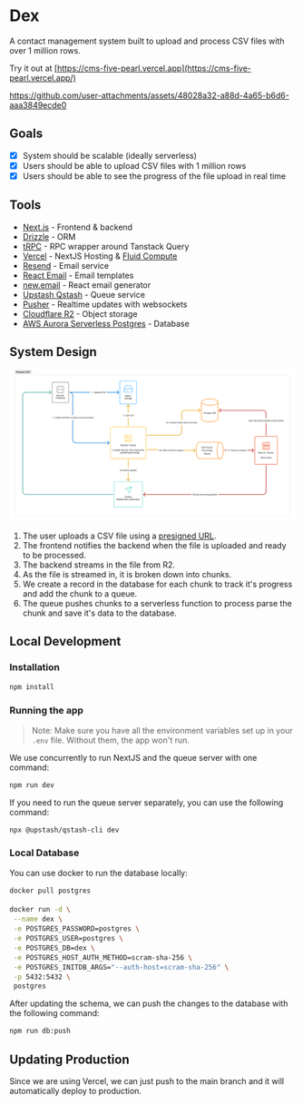 # Dex

A contact management system built to upload and process CSV files with over 1 million rows.

Try it out at [https://cms-five-pearl.vercel.app](https://cms-five-pearl.vercel.app/)

https://github.com/user-attachments/assets/48028a32-a88d-4a65-b6d6-aaa3849ecde0

## Goals

- [x] System should be scalable (ideally serverless)
- [x] Users should be able to upload CSV files with 1 million rows
- [x] Users should be able to see the progress of the file upload in real time

## Tools

- [Next.js](https://nextjs.org/docs) - Frontend & backend
- [Drizzle](https://orm.drizzle.team/docs/overview) - ORM
- [tRPC](https://trpc.io/docs) - RPC wrapper around Tanstack Query
- [Vercel](https://vercel.com/docs) - NextJS Hosting & [Fluid Compute](https://vercel.com/fluid)
- [Resend](https://resend.com/docs) - Email service
- [React Email](https://react.email/docs) - Email templates
- [new.email](https://new.email/) - React email generator
- [Upstash Qstash](https://upstash.com/docs/qstash) - Queue service
- [Pusher](https://pusher.com/docs) - Realtime updates with websockets
- [Cloudflare R2](https://developers.cloudflare.com/r2/) - Object storage
- [AWS Aurora Serverless Postgres](https://aws.amazon.com/rds/aurora/?nc2=h_ql_prod_db_aa) - Database

## System Design

![Architecture](./docs/system-design.png)

1. The user uploads a CSV file using a [presigned URL](https://developers.cloudflare.com/r2/api/s3/presigned-urls/).
2. The frontend notifies the backend when the file is uploaded and ready to be processed.
3. The backend streams in the file from R2.
4. As the file is streamed in, it is broken down into chunks.
5. We create a record in the database for each chunk to track it's progress and add the chunk to a queue.
6. The queue pushes chunks to a serverless function to process parse the chunk and save it's data to the database.

## Local Development

### Installation

```bash
npm install
```

### Running the app

> Note: Make sure you have all the environment variables set up in your `.env` file. Without them, the app won't run.

We use concurrently to run NextJS and the queue server with one command:

```bash
npm run dev
```

If you need to run the queue server separately, you can use the following command:

```bash
npx @upstash/qstash-cli dev
```

### Local Database

You can use docker to run the database locally:

```bash
docker pull postgres

docker run -d \
 --name dex \
 -e POSTGRES_PASSWORD=postgres \
 -e POSTGRES_USER=postgres \
 -e POSTGRES_DB=dex \
 -e POSTGRES_HOST_AUTH_METHOD=scram-sha-256 \
 -e POSTGRES_INITDB_ARGS="--auth-host=scram-sha-256" \
 -p 5432:5432 \
 postgres
```

After updating the schema, we can push the changes to the database with the following command:

```bash
npm run db:push
```

## Updating Production

Since we are using Vercel, we can just push to the main branch and it will automatically deploy to production.
